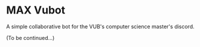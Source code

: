# MAX Vubot

A simple collaborative bot for the VUB's computer science master's discord.

(To be continued...)
